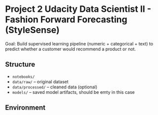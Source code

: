 # Project 2 Udacity Data Scientist II - Fashion Forward Forecasting (StyleSense)

Goal: Build supervised learning pipeline (numeric + categorical + text) to predict whether a customer would recommend a product or not.

## Structure
- `notebooks/`   
- `data/raw/` – original dataset  
- `data/processed/` – cleaned data (optional)  
- `models/` – saved model artifacts, should be emty in this case

## Environment
